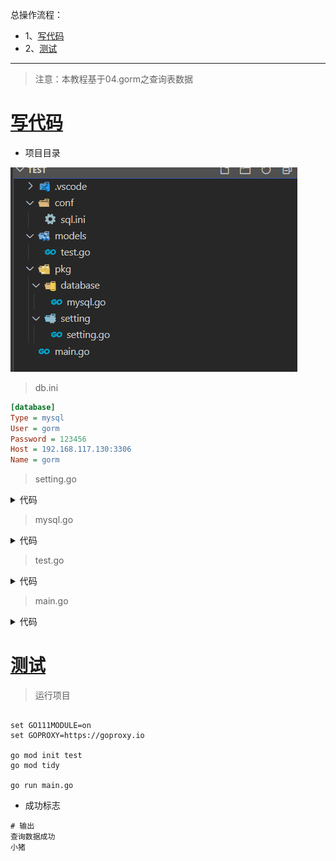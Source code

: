 总操作流程：
- 1、[写代码](#go-01)
- 2、[测试](#go-02)

***

> 注意：本教程基于04.gorm之查询表数据

# <a name="go-01" href="#" >写代码</a>

- 项目目录

![](image/2-1.png)

> db.ini

```ini
[database]
Type = mysql
User = gorm
Password = 123456
Host = 192.168.117.130:3306
Name = gorm
```

> setting.go

<details>
<summary>代码</summary>

```go
package setting

import (
	"log"
	"github.com/go-ini/ini"
)

type Database struct {
	Type        string
	User        string
	Password    string
	Host        string
	Name        string
}

var DatabaseSetting = &Database{}

var cfg *ini.File

func init() {
	var err error
	cfg, err = ini.Load("conf/db.ini")
	if err != nil {
		log.Fatalf("setting.Setup, fail to parse 'conf/app.ini': %v", err)
	}

	mapTo("database", DatabaseSetting)

}

func mapTo(section string, v interface{}) {
	err := cfg.Section(section).MapTo(v)
	if err != nil {
		log.Fatalf("Cfg.MapTo RedisSetting err: %v", err)
	}
}
```

</details>

> mysql.go

<details>
<summary>代码</summary>

```go
package models

import (
	"fmt"
	"log"

	"github.com/jinzhu/gorm"
	_ "github.com/jinzhu/gorm/dialects/mysql"
	"test/pkg/setting"
)


var Eloquent *gorm.DB

func init() {
	var err error

	//连接mysql
	Eloquent, err = gorm.Open(setting.DatabaseSetting.Type, fmt.Sprintf("%s:%s@tcp(%s)/%s?charset=utf8&parseTime=True&loc=Local",
		setting.DatabaseSetting.User,
		setting.DatabaseSetting.Password,
		setting.DatabaseSetting.Host,
		setting.DatabaseSetting.Name))
	if err != nil {
		log.Fatalf("mysql connect error : %v", err)
	}

	if Eloquent.Error != nil {
		log.Fatalf("database error: %v", Eloquent.Error)
	}

}


```

</details>

> test.go

<details>
<summary>代码</summary>

```go
package models

import (
	"github.com/jinzhu/gorm"
	"time"
	orm "test/pkg/database"
)

type Test struct {
	gorm.Model
	Name string 
	Age int
	Birthday time.Time
}


/**
*作用：通过年龄查询tests表的数据
*/
func GetTest(age int) (*Test, error) {
	var test Test
	err := orm.Eloquent.Where("Age =?", age).First(&test).Error
	if err != nil && err != gorm.ErrRecordNotFound {
		return nil, err
	}
	return &test, nil
}


```

</details>

> main.go

<details>
<summary>代码</summary>

```go
package main

import (
    "log"
    "fmt"
	"test/models"
	orm "test/pkg/database"
)
func main() {
  defer orm.Eloquent.Close()
  
  test,err := models.GetTest(18)
  //查询一条数据
  if err != nil {
    log.Fatalf("查询数据失败: %v",err)
    return
  }
  fmt.Println("查询数据成功")
  fmt.Println(test.Name)
}
```

</details>

# <a name="go-02" href="#" >测试</a>

> 运行项目

```shell

set GO111MODULE=on
set GOPROXY=https://goproxy.io

go mod init test
go mod tidy

go run main.go
```

- 成功标志

```shell
# 输出
查询数据成功
小猪
```